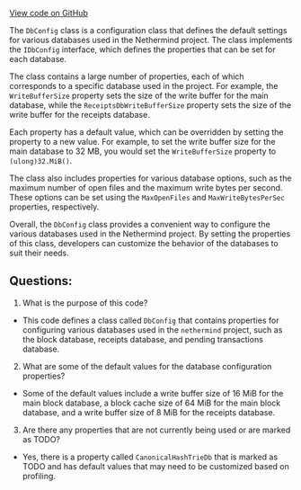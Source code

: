 [View code on GitHub](https://github.com/nethermindeth/nethermind/Nethermind.Db.Rocks/Config/DbConfig.cs)

The `DbConfig` class is a configuration class that defines the default settings for various databases used in the Nethermind project. The class implements the `IDbConfig` interface, which defines the properties that can be set for each database. 

The class contains a large number of properties, each of which corresponds to a specific database used in the project. For example, the `WriteBufferSize` property sets the size of the write buffer for the main database, while the `ReceiptsDbWriteBufferSize` property sets the size of the write buffer for the receipts database. 

Each property has a default value, which can be overridden by setting the property to a new value. For example, to set the write buffer size for the main database to 32 MB, you would set the `WriteBufferSize` property to `(ulong)32.MiB()`. 

The class also includes properties for various database options, such as the maximum number of open files and the maximum write bytes per second. These options can be set using the `MaxOpenFiles` and `MaxWriteBytesPerSec` properties, respectively. 

Overall, the `DbConfig` class provides a convenient way to configure the various databases used in the Nethermind project. By setting the properties of this class, developers can customize the behavior of the databases to suit their needs.
## Questions: 
 1. What is the purpose of this code?
- This code defines a class called `DbConfig` that contains properties for configuring various databases used in the `nethermind` project, such as the block database, receipts database, and pending transactions database.

2. What are some of the default values for the database configuration properties?
- Some of the default values include a write buffer size of 16 MiB for the main block database, a block cache size of 64 MiB for the main block database, and a write buffer size of 8 MiB for the receipts database.

3. Are there any properties that are not currently being used or are marked as TODO?
- Yes, there is a property called `CanonicalHashTrieDb` that is marked as TODO and has default values that may need to be customized based on profiling.